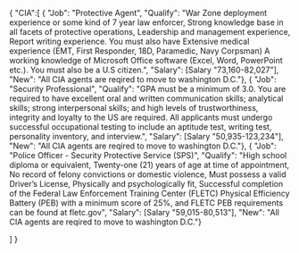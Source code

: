 {
  "CIA":[
{
  "Job": "Protective Agent",
"Qualify": "War Zone deployment experience or some kind of 7 year law enforcer, Strong knowledge base in all facets of protective operations, Leadership and management experience, Report writing experience. You must also have Extensive medical experience (EMT, First Responder, 18D, Paramedic, Navy Corpsman) A working knowledge of Microsoft Office software (Excel, Word, PowerPoint etc.). You must also be a U.S citizen.",
"Salary": [Salary "73,160-82,027"],
"New": "All CIA agents are reqired to move to washington D.C."},
{
  "Job": "Security Professional",
  "Qualify": "GPA must be a minimum of 3.0. You are required to have excellent oral and written communication skills; analytical skills; strong interpersonal skills; and high levels of trustworthiness, integrity and loyalty to the US are required. All applicants must undergo successful occupational testing to include an aptitude test, writing test, personality inventory, and interview.",
  "Salary": [Salary "50,935-123,234"],
  "New": "All CIA agents are reqired to move to washington D.C."},
  {
  "Job": "Police Officer - Security Protective Service (SPS)",
  "Qualify": "High school diploma or equivalent, Twenty-one (21) years of age at time of appointment, No record of felony convictions or domestic violence, Must possess a valid Driver’s License, Physically and psychologically fit, Successful completion of the Federal Law Enforcement Training Center (FLETC) Physical Efficiency Battery (PEB) with a minimum score of 25%, and FLETC PEB requirements can be found at fletc.gov",
  "Salary": [Salary "59,015-80,513"],
  "New": "All CIA agents are reqired to move to washington D.C."}
 
]
}
